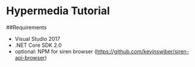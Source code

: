 # Hypermedia Tutorial

##Requirements
- Visual Studio 2017
- .NET Core SDK 2.0
- optional: NPM for siren browser (https://github.com/kevinswiber/siren-api-browser)
